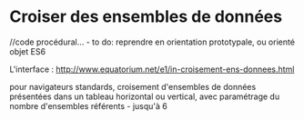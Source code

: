 Croiser des ensembles de données
==================


//code procédural…
	- to do: reprendre en orientation prototypale, ou orienté objet ES6

L'interface : http://www.equatorium.net/e1/in-croisement-ens-donnees.html

 pour navigateurs standards, croisement d'ensembles de données présentées dans un tableau horizontal ou vertical, avec paramétrage du nombre d'ensembles référents - jusqu'à 6
